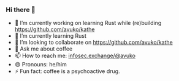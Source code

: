 ### Hi there 👋

<!--
**avuko/avuko** is a ✨ _special_ ✨ repository because its `README.md` (this file) appears on your GitHub profile.

Here are some ideas to get you started:

-->

- 🔭 I’m currently working on learning Rust while (re)building https://github.com/avuko/kathe
- 🌱 I’m currently learning Rust
- 👯 I’m looking to collaborate on https://github.com/avuko/kathe
- 💬 Ask me about coffee 
- 📫 How to reach me: <a rel="me" rel="nofollow" href="https://infosec.exchange/@avuko">infosec.exchange/@avuko</a>
- 😄 Pronouns: he/him
- ⚡ Fun fact: coffee is a psychoactive drug.
